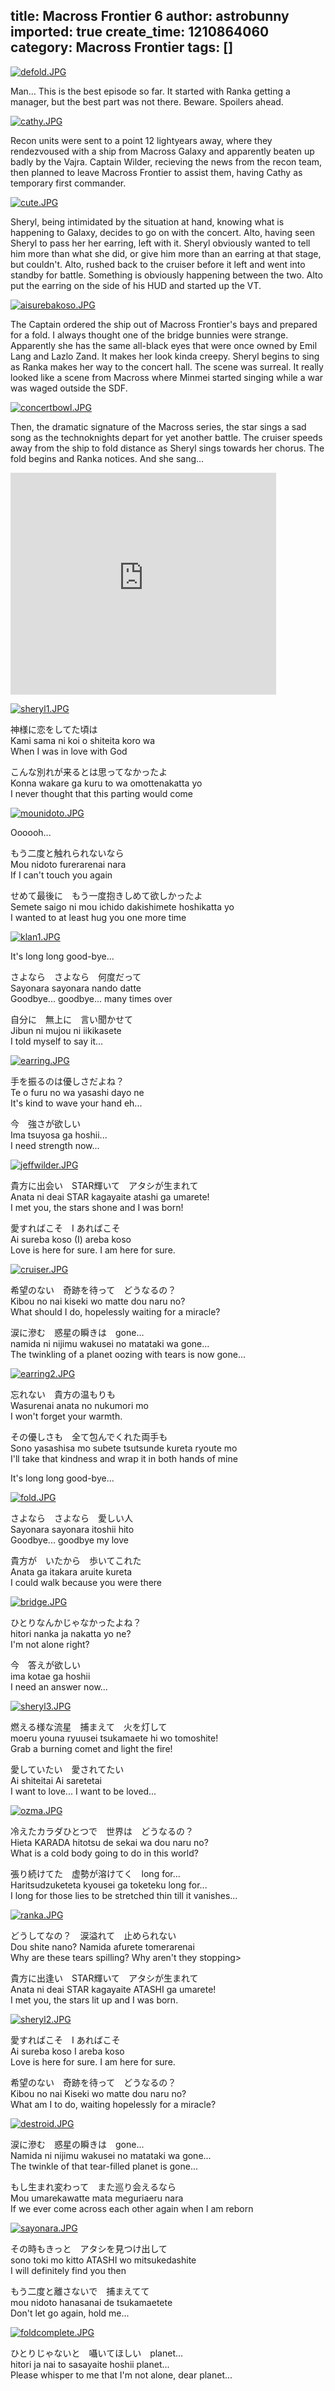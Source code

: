 title: Macross Frontier 6
author: astrobunny
imported: true
create_time: 1210864060
category: Macross Frontier
tags: []
---
 [![defold.JPG](wp-uploads/2008/05/defold.thumbnail.JPG)](/images/wp-uploads/2008/05/defold.JPG "defold.JPG")  
  
Man... This is the best episode so far. It started with Ranka getting a manager, but the best part was not there. Beware. Spoilers ahead.  
  
<!--more-->  
  
 [![cathy.JPG](wp-uploads/2008/05/cathy.thumbnail.JPG)](/images/wp-uploads/2008/05/cathy.JPG "cathy.JPG")  
  
Recon units were sent to a point 12 lightyears away, where they rendezvoused with a ship from Macross Galaxy and apparently beaten up badly by the Vajra. Captain Wilder, recieving the news from the recon team, then planned to leave Macross Frontier to assist them, having Cathy as temporary first commander.  
  
 [![cute.JPG](wp-uploads/2008/05/cute.thumbnail.JPG)](/images/wp-uploads/2008/05/cute.JPG "cute.JPG")  
  
Sheryl, being intimidated by the situation at hand, knowing what is happening to Galaxy, decides to go on with the concert. Alto, having seen Sheryl to pass her her earring, left with it. Sheryl obviously wanted to tell him more than what she did, or give him more than an earring at that stage, but couldn't. Alto, rushed back to the cruiser before it left and went into standby for battle. Something is obviously happening between the two. Alto put the earring on the side of his HUD and started up the VT.  
  
 [![aisurebakoso.JPG](wp-uploads/2008/05/aisurebakoso.thumbnail.JPG)](/images/wp-uploads/2008/05/aisurebakoso.JPG "aisurebakoso.JPG")  
  
The Captain ordered the ship out of Macross Frontier's bays and prepared for a fold. I always thought one of the bridge bunnies were strange. Apparently she has the same all-black eyes that were once owned by Emil Lang and Lazlo Zand. It makes her look kinda creepy. Sheryl begins to sing as Ranka makes her way to the concert hall. The scene was surreal. It really looked like a scene from Macross where Minmei started singing while a war was waged outside the SDF.  
  
 [![concertbowl.JPG](wp-uploads/2008/05/concertbowl.thumbnail.JPG)](/images/wp-uploads/2008/05/concertbowl.JPG "concertbowl.JPG")  
  
Then, the dramatic signature of the Macross series, the star sings a sad song as the technoknights depart for yet another battle. The cruiser speeds away from the ship to fold distance as Sheryl sings towards her chorus. The fold begins and Ranka notices. And she sang...  
  
<object width="425" height="355"><param name="movie" value="http://www.youtube.com/v/JMjywH9Slmc&amp;hl=en">
<param name="wmode" value="transparent">
<embed src="http://www.youtube.com/v/JMjywH9Slmc&amp;hl=en" type="application/x-shockwave-flash" wmode="transparent" width="425" height="355"></embed></object>  
  
 [![sheryl1.JPG](wp-uploads/2008/05/sheryl1.thumbnail.JPG)](/images/wp-uploads/2008/05/sheryl1.JPG "sheryl1.JPG")  
  
神様に恋をしてた頃は  
Kami sama ni koi o shiteita koro wa  
When I was in love with God  
  
こんな別れが来るとは思ってなかったよ  
Konna wakare ga kuru to wa omottenakatta yo  
I never thought that this parting would come  
  
 [![mounidoto.JPG](wp-uploads/2008/05/mounidoto.thumbnail.JPG)](/images/wp-uploads/2008/05/mounidoto.JPG "mounidoto.JPG")  
  
Oooooh...  
  
もう二度と触れられないなら  
Mou nidoto furerarenai nara  
If I can't touch you again  
  
せめて最後に　もう一度抱きしめて欲しかったよ  
Semete saigo ni mou ichido dakishimete hoshikatta yo  
I wanted to at least hug you one more time  
  
 [![klan1.JPG](wp-uploads/2008/05/klan1.thumbnail.JPG)](/images/wp-uploads/2008/05/klan1.JPG "klan1.JPG")  
  
It's long long good-bye...  
  
さよなら　さよなら　何度だって  
Sayonara sayonara nando datte  
Goodbye... goodbye... many times over  
  
自分に　無上に　言い聞かせて  
Jibun ni mujou ni iikikasete  
I told myself to say it...  
  
 [![earring.JPG](wp-uploads/2008/05/earring.thumbnail.JPG)](/images/wp-uploads/2008/05/earring.JPG "earring.JPG")  
  
手を振るのは優しさだよね？  
Te o furu no wa yasashi dayo ne  
It's kind to wave your hand eh...  
  
今　強さが欲しい  
Ima tsuyosa ga hoshii...  
I need strength now...  
  
 [![jeffwilder.JPG](wp-uploads/2008/05/jeffwilder.thumbnail.JPG)](/images/wp-uploads/2008/05/jeffwilder.JPG "jeffwilder.JPG")  
  
貴方に出会い　STAR輝いて　アタシが生まれて  
Anata ni deai STAR kagayaite atashi ga umarete!  
I met you, the stars shone and I was born!  
  
愛すればこそ　I あればこそ  
Ai sureba koso (I) areba koso  
Love is here for sure. I am here for sure.  
  
 [![cruiser.JPG](wp-uploads/2008/05/cruiser.thumbnail.JPG)](/images/wp-uploads/2008/05/cruiser.JPG "cruiser.JPG")  
  
希望のない　奇跡を待って　どうなるの？  
Kibou no nai kiseki wo matte dou naru no?  
What should I do, hopelessly waiting for a miracle?  
  
涙に滲む　惑星の瞬きは　gone...  
namida ni nijimu wakusei no matataki wa gone...  
The twinkling of a planet oozing with tears is now gone...  
  
 [![earring2.JPG](wp-uploads/2008/05/earring2.thumbnail.JPG)](/images/wp-uploads/2008/05/earring2.JPG "earring2.JPG")  
  
忘れない　貴方の温もりも  
Wasurenai anata no nukumori mo  
I won't forget your warmth.  
  
その優しさも　全て包んでくれた両手も  
Sono yasashisa mo subete tsutsunde kureta ryoute mo  
I'll take that kindness and wrap it in both hands of mine  
  
It's long long good-bye...  
  
 [![fold.JPG](wp-uploads/2008/05/fold.thumbnail.JPG)](/images/wp-uploads/2008/05/fold.JPG "fold.JPG")  
  
さよなら　さよなら　愛しい人  
Sayonara sayonara itoshii hito  
Goodbye... goodbye my love  
  
貴方が　いたから　歩いてこれた  
Anata ga itakara aruite kureta  
I could walk because you were there  
  
 [![bridge.JPG](wp-uploads/2008/05/bridge.thumbnail.JPG)](/images/wp-uploads/2008/05/bridge.JPG "bridge.JPG")  
  
ひとりなんかじゃなかったよね？  
hitori nanka ja nakatta yo ne?  
I'm not alone right?  
  
今　答えが欲しい  
ima kotae ga hoshii  
I need an answer now...  
  
 [![sheryl3.JPG](wp-uploads/2008/05/sheryl3.thumbnail.JPG)](/images/wp-uploads/2008/05/sheryl3.JPG "sheryl3.JPG")  
  
燃える様な流星　捕まえて　火を灯して  
moeru youna ryuusei tsukamaete hi wo tomoshite!  
Grab a burning comet and light the fire!  
  
愛していたい　愛されてたい  
Ai shiteitai Ai saretetai  
I want to love... I want to be loved...  
  
 [![ozma.JPG](wp-uploads/2008/05/ozma.thumbnail.JPG)](/images/wp-uploads/2008/05/ozma.JPG "ozma.JPG")  
  
冷えたカラダひとつで　世界は　どうなるの？  
Hieta KARADA hitotsu de sekai wa dou naru no?  
What is a cold body going to do in this world?  
  
張り続けてた　虚勢が溶けてく　long for...  
Haritsudzuketeta kyousei ga toketeku long for...  
I long for those lies to be stretched thin till it vanishes...  
  
 [![ranka.JPG](wp-uploads/2008/05/ranka.thumbnail.JPG)](/images/wp-uploads/2008/05/ranka.JPG "ranka.JPG")  
  
どうしてなの？　涙溢れて　止められない  
Dou shite nano? Namida afurete tomerarenai  
Why are these tears spilling? Why aren't they stopping\>  
  
貴方に出逢い　STAR輝いて　アタシが生まれて  
Anata ni deai STAR kagayaite ATASHI ga umarete!  
I met you, the stars lit up and I was born.  
  
 [![sheryl2.JPG](wp-uploads/2008/05/sheryl2.thumbnail.JPG)](/images/wp-uploads/2008/05/sheryl2.JPG "sheryl2.JPG")  
  
愛すればこそ　I あればこそ  
Ai sureba koso I areba koso  
Love is here for sure. I am here for sure.  
  
希望のない　奇跡を待って　どうなるの？  
Kibou no nai Kiseki wo matte dou naru no?  
What am I to do, waiting hopelessly for a miracle?  
  
 [![destroid.JPG](wp-uploads/2008/05/destroid.thumbnail.JPG)](/images/wp-uploads/2008/05/destroid.JPG "destroid.JPG")  
  
涙に滲む　惑星の瞬きは　gone...  
Namida ni nijimu wakusei no matataki wa gone...  
The twinkle of that tear-filled planet is gone...  
  
もし生まれ変わって　また巡り会えるなら  
Mou umarekawatte mata meguriaeru nara  
If we ever come across each other again when I am reborn  
  
 [![sayonara.JPG](wp-uploads/2008/05/sayonara.thumbnail.JPG)](/images/wp-uploads/2008/05/sayonara.JPG "sayonara.JPG")  
  
その時もきっと　アタシを見つけ出して  
sono toki mo kitto ATASHI wo mitsukedashite  
I will definitely find you then  
  
もう二度と離さないで　捕まえてて  
mou nidoto hanasanai de tsukamaetete  
Don't let go again, hold me...  
  
 [![foldcomplete.JPG](wp-uploads/2008/05/foldcomplete.thumbnail.JPG)](/images/wp-uploads/2008/05/foldcomplete.JPG "foldcomplete.JPG")  
  
ひとりじゃないと　囁いてほしい　planet...  
hitori ja nai to sasayaite hoshii planet...  
Please whisper to me that I'm not alone, dear planet...